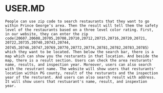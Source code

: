 USER.MD
===========

`People can use zip code to search restaurants that they want to go within Prince George’s area. Then the result will tell them the safety level of the restaurants based on a three level color rating. First, in our website, they can enter the zip code(20607.20608,20705,20708,20710,20712,20715,20716,20720,20721,
20722,20735,20740,20743,20744,
20745,20746,20747,20769,20770,20772,20774,20781,20782,20783,20785） which they want to be located. Then below the search bar, there is a map which can show you the resturants in that location. And beside the map, there is a result section. Users can check the area resturants' name, results, and inspection year. Moreover, users can also search with the resutrant name. The website will show users that resturants' location within PG county, result of the resturants and the inspection year of the resturant. And users can also search result with address. It will show users that restuarant's name, result, and inspextion year. `
